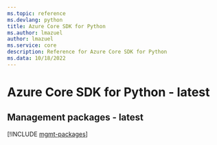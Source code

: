 ```yaml
---
ms.topic: reference
ms.devlang: python
title: Azure Core SDK for Python
ms.author: lmazuel
author: lmazuel
ms.service: core
description: Reference for Azure Core SDK for Python
ms.data: 10/18/2022
---
```

# Azure Core SDK for Python - latest

## Management packages - latest
[!INCLUDE [mgmt-packages](core-mgmt-index.md)]